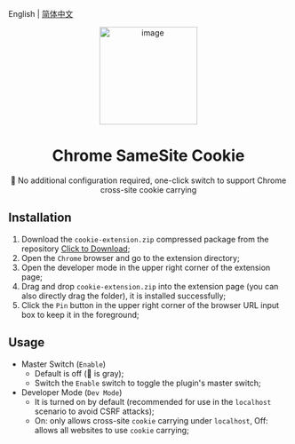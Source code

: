 English | [简体中文](README.md)

<div align=center>
<img width="176" alt="image" src="https://github.com/daylenjeez/chrome-samesite-cookie/assets/111993029/8dc9eeca-eb78-42cb-b6a7-635c70d2f31e">
</div>
<h1 align="center">Chrome SameSite Cookie</h1>

<p align="center">🌟 No additional configuration required, one-click switch to support Chrome cross-site cookie carrying </p>

## Installation

1. Download the `cookie-extension.zip` compressed package from the repository <a href="https://github.com/daylenjeez/chrome-samesite-cookie/raw/main/cookie-extension.zip">Click to Download</a>;
2. Open the `Chrome` browser and go to the extension directory;
3. Open the developer mode in the upper right corner of the extension page;
4. Drag and drop `cookie-extension.zip` into the extension page (you can also directly drag the folder), it is installed successfully;
5. Click the `Pin` button in the upper right corner of the browser URL input box to keep it in the foreground;

## Usage

- Master Switch (`Enable`)
  - Default is off (🍪 is gray);
  - Switch the `Enable` switch to toggle the plugin's master switch;
- Developer Mode (`Dev Mode`)
  - It is turned on by default (recommended for use in the `localhost` scenario to avoid CSRF attacks);
  - On: only allows cross-site `cookie` carrying under `localhost`, Off: allows all websites to use `cookie` carrying;
